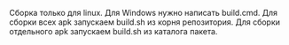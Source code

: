 Сборка только для linux. Для Windows нужно написать build.cmd.
Для сборки всех apk запускаем build.sh из корня репозитория.
Для сборки отдельного apk запускаем build.sh из каталога пакета.